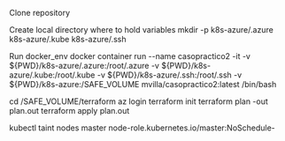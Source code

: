 Clone repository

Create local directory where to hold variables
mkdir -p k8s-azure/.azure k8s-azure/.kube k8s-azure/.ssh

Run docker_env
docker container run --name casopractico2 -it -v ${PWD}/k8s-azure/.azure:/root/.azure -v ${PWD}/k8s-azure/.kube:/root/.kube -v ${PWD}/k8s-azure/.ssh:/root/.ssh -v ${PWD}/k8s-azure:/SAFE_VOLUME mvilla/casopractico2:latest /bin/bash

cd /SAFE_VOLUME/terraform
az login
terraform init
terraform plan -out plan.out
terraform apply plan.out


kubectl taint nodes master node-role.kubernetes.io/master:NoSchedule-
